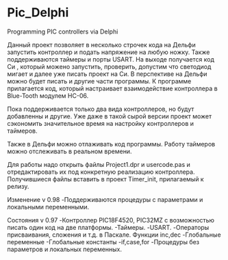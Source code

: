 # Pic_Delphi
Programming PIC controllers via Delphi

Данный проект позволяет в несколько строчек кода на Дельфи запустить контроллер и подать напряжение на любую ножку. Также поддерживаются таймеры и порты USART.   На выходе получается код Си , который можено запустить, проверить, допустим что светодиод мигает и далее уже писать проект на Си. В перспективе на Дельфи можно будет писать и другие части программы. К программе прилагается код, который настраивает взаимодействие контроллера в Blue-Tooth модулем HC-06.

Пока поддерживается только два вида контроллеров, но будут добавленны и другие. Уже даже в такой сырой версии проект может сэкономить значительное время на настройку контроллеров и таймеров.

Также в Дельфи можно отлаживать код программы. Работу таймеров можно отслеживать в реальном времени.

Для работы надо открыть файлы Project1.dpr и usercode.pas и отредактировать их под конкретную реализацию контроллера. Получившиеся файлы вставить в проект Timer_init, прилагаемый к релизу.

Изменение v 0.98
-Поддерживаются процедуры с параметрами и локальными переменными. 

Cостояния v 0.97
-Контроллер PIC18F4520, PIC32MZ с возможностью писать один код на две платформы.
-Таймеры.
-USART.
-Операторы присваивания, сложения и т.д. в Паскале. Функции inc,dec
-Глобальные переменные
-Глобальные константы
-if,case,for
-Процедуры без параметров и локальных переменных. 


